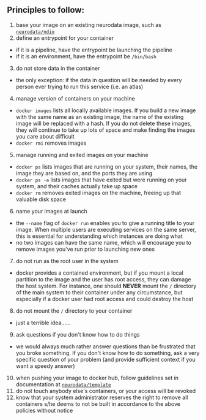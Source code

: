 ## Principles to follow:

1. base your image on an existing neurodata image, such as [`neurodata/ndio`](https://hub.docker.com/r/neurodata/ndio/)
2. define an entrypoint for your container
  - if it is a pipeline, have the entrypoint be launching the pipeline
  - if it is an environment, have the entrypoint be `/bin/bash`
3. do not store data in the container
  - the only exception: if the data in question will be needed by every person ever trying to run this service (i.e. an atlas)
4. manage version of containers on your machine
  - `docker images` lists all locally available images. If you build a new image with the same name as an existing image, the name of the existing image will be replaced with a hash. If you do not delete these images, they will continue to take up lots of space and make finding the images you care about difficult
  - `docker rmi` removes images
5. manage running and exited images on your machine
  - `docker ps` lists images that are running on your system, their names, the image they are based on, and the ports they are using
  - `docker ps -a` lists images that have exited but were running on your system, and their caches actually take up space
  - `docker rm` removes exited images on the machine, freeing up that valuable disk space
6. name your images at launch
  - the `--name` flag of `docker run` enables you to give a running title to your image. When multiple users are executing services on the same server, this is essential for understanding which instances are doing what
  - no two images can have the same name, which will encourage you to remove images you've run prior to launching new ones
7. do not run as the root user in the system
  - docker provides a contained environment, but if you mount a local partition to the image and the user has root access, they can damage the host system. For instance, one should **NEVER** mount the `/` directory of the main system to their container under any circumstance, but especially if a docker user had root access and could destroy the host
8. do not mount the `/` directory to your container
  - just a terrible idea......
9. ask questions if you don't know how to do things
  - we would always much rather answer questions than be frustrated that you broke something. If you don't know how to do something, ask a very specific question of your problem (and provide sufficient context if you want a speedy answer)
10. when pushing your image to docker hub, follow guidelines set in documentation at [`neurodata/template`](https://hub.docker.com/r/neurodata/template/)
11. do not touch anybody else's containers, or your access will be revoked
12. know that your system administrator reserves the right to remove all containers s/he deems to not be built in accordance to the above policies without notice
